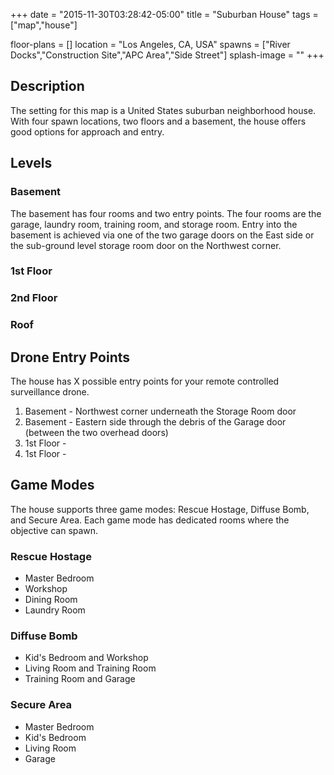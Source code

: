 +++
date = "2015-11-30T03:28:42-05:00"
title = "Suburban House"
tags = ["map","house"]

floor-plans = []
location = "Los Angeles, CA, USA"
spawns = ["River Docks","Construction Site","APC Area","Side Street"]
splash-image = ""
+++

## Description

The setting for this map is a United States suburban neighborhood house. With four spawn locations, two floors and a basement, the house offers good options for approach and entry.

## Levels

### Basement

The basement has four rooms and two entry points. The four rooms are the garage, laundry room, training room, and storage room. Entry into the basement is achieved via one of the two garage doors on the East side or the sub-ground level storage room door on the Northwest corner.

### 1st Floor



### 2nd Floor

### Roof



## Drone Entry Points

The house has X possible entry points for your remote controlled surveillance drone.

1. Basement - Northwest corner underneath the Storage Room door
1. Basement - Eastern side through the debris of the Garage door (between the two overhead doors)
1. 1st Floor -
1. 1st Floor -

## Game Modes

The house supports three game modes: Rescue Hostage, Diffuse Bomb, and Secure Area. Each game mode has dedicated rooms where the objective can spawn.

### Rescue Hostage

* Master Bedroom
* Workshop
* Dining Room
* Laundry Room

### Diffuse Bomb

* Kid's Bedroom and Workshop
* Living Room and Training Room
* Training Room and Garage

### Secure Area

* Master Bedroom
* Kid's Bedroom
* Living Room
* Garage
